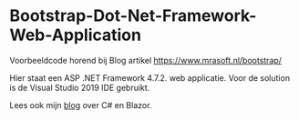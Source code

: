 # Bootstrap-Dot-Net-Framework-Web-Application
Voorbeeldcode horend bij Blog artikel https://www.mrasoft.nl/bootstrap/

Hier staat een ASP .NET Framework 4.7.2. web applicatie. Voor de solution is de Visual Studio 2019 IDE gebruikt.

Lees ook mijn [blog](https://www.mrasoft.nl) over C# en Blazor.
